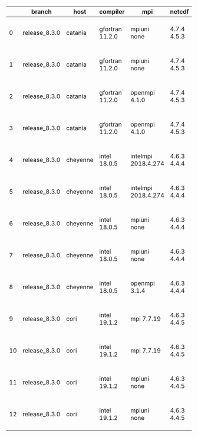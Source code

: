 |    | branch        | host     | compiler        | mpi                 | netcdf      | o_g   | os     | build   |   u_pass |   u_fail |   s_pass |   s_fail |   e_pass |   e_fail |   nuopc_pass |   nuopc_fail | artifacts_hash                                                                                                                                                       | modified                  |
|----|---------------|----------|-----------------|---------------------|-------------|-------|--------|---------|----------|----------|----------|----------|----------|----------|--------------|--------------|----------------------------------------------------------------------------------------------------------------------------------------------------------------------|---------------------------|
|  0 | release_8.3.0 | catania  | gfortran 11.2.0 | mpiuni none         | 4.7.4 4.5.3 | O     | Darwin | pass    |    12142 |        0 |        8 |        0 |       43 |        0 |            0 |           50 | [artifacts](https://github.com/esmf-org/esmf-test-artifacts/tree/75d50b356c0e735c13b446aa68f02012faf0894f/release_8.3.0/catania/gfortran/11.2.0/O/mpiuni/none)       | 2022-06-03 09:51:26 -0600 |
|  1 | release_8.3.0 | catania  | gfortran 11.2.0 | mpiuni none         | 4.7.4 4.5.3 | g     | Darwin | pass    |    12142 |        0 |        8 |        0 |       43 |        0 |            0 |           50 | [artifacts](https://github.com/esmf-org/esmf-test-artifacts/tree/32f199a76d00a8c0df9f8d7efacb09df0ba7e709/release_8.3.0/catania/gfortran/11.2.0/g/mpiuni/none)       | 2022-06-03 12:35:54 -0600 |
|  2 | release_8.3.0 | catania  | gfortran 11.2.0 | openmpi 4.1.0       | 4.7.4 4.5.3 | O     | Darwin | pass    |    13656 |        9 |       49 |        0 |       80 |        0 |           45 |            5 | [artifacts](https://github.com/esmf-org/esmf-test-artifacts/tree/1cc07f141a80d8d2e1db8b5e4742832a636fcdf6/release_8.3.0/catania/gfortran/11.2.0/O/openmpi/4.1.0)     | 2022-06-03 08:45:26 -0600 |
|  3 | release_8.3.0 | catania  | gfortran 11.2.0 | openmpi 4.1.0       | 4.7.4 4.5.3 | g     | Darwin | pass    |    13656 |        9 |       49 |        0 |       80 |        0 |           45 |            5 | [artifacts](https://github.com/esmf-org/esmf-test-artifacts/tree/fdc6229c4ab45e611f4c51e0195d5b89b7abae7c/release_8.3.0/catania/gfortran/11.2.0/g/openmpi/4.1.0)     | 2022-06-03 11:17:09 -0600 |
|  4 | release_8.3.0 | cheyenne | intel 18.0.5    | intelmpi 2018.4.274 | 4.6.3 4.4.4 | O     | Linux  | pass    |    13665 |        0 |       49 |        0 |       80 |        0 |           50 |            0 | [artifacts](https://github.com/esmf-org/esmf-test-artifacts/tree/7348c10a743aea4e350812447257414ffdaa431c/release_8.3.0/cheyenne/intel/18.0.5/O/intelmpi/2018.4.274) | 2022-06-03 04:47:27 -0600 |
|  5 | release_8.3.0 | cheyenne | intel 18.0.5    | intelmpi 2018.4.274 | 4.6.3 4.4.4 | g     | Linux  | pass    |    13665 |        0 |       49 |        0 |       80 |        0 |           50 |            0 | [artifacts](https://github.com/esmf-org/esmf-test-artifacts/tree/9cbf70e177e3d1f6e099b9bc44534dfe74413bbe/release_8.3.0/cheyenne/intel/18.0.5/g/intelmpi/2018.4.274) | 2022-06-03 05:02:05 -0600 |
|  6 | release_8.3.0 | cheyenne | intel 18.0.5    | mpiuni none         | 4.6.3 4.4.4 | O     | Linux  | pass    |    12142 |        0 |        8 |        0 |       43 |        0 |            0 |           50 | [artifacts](https://github.com/esmf-org/esmf-test-artifacts/tree/8754d1a9e71774bfddb7e5d24e0c093c2ce990cd/release_8.3.0/cheyenne/intel/18.0.5/O/mpiuni/none)         | 2022-06-03 04:20:10 -0600 |
|  7 | release_8.3.0 | cheyenne | intel 18.0.5    | mpiuni none         | 4.6.3 4.4.4 | g     | Linux  | pass    |    12142 |        0 |        8 |        0 |       43 |        0 |            0 |           50 | [artifacts](https://github.com/esmf-org/esmf-test-artifacts/tree/8f88983d67ff4190ec541f90f8276fe2cf314c41/release_8.3.0/cheyenne/intel/18.0.5/g/mpiuni/none)         | 2022-06-03 04:37:03 -0600 |
|  8 | release_8.3.0 | cheyenne | intel 18.0.5    | openmpi 3.1.4       | 4.6.3 4.4.4 | g     | Linux  | pass    |    13665 |        0 |       49 |        0 |       80 |        0 |           50 |            0 | [artifacts](https://github.com/esmf-org/esmf-test-artifacts/tree/f2536afc0a6778151829350520bf6cc03bbdbcf6/release_8.3.0/cheyenne/intel/18.0.5/g/openmpi/3.1.4)       | 2022-06-03 05:07:43 -0600 |
|  9 | release_8.3.0 | cori     | intel 19.1.2    | mpi 7.7.19          | 4.6.3 4.4.5 | O     | Unicos | pass    |    13665 |        0 |       49 |        0 |       80 |        0 |           50 |            0 | [artifacts](https://github.com/esmf-org/esmf-test-artifacts/tree/4f9066b923faa13d7d7233991e89735a61516626/release_8.3.0/cori/intel/19.1.2/O/mpi/7.7.19)              | 2022-06-03 04:43:16 -0700 |
| 10 | release_8.3.0 | cori     | intel 19.1.2    | mpi 7.7.19          | 4.6.3 4.4.5 | g     | Unicos | pass    |    13665 |        0 |       49 |        0 |       80 |        0 |           50 |            0 | [artifacts](https://github.com/esmf-org/esmf-test-artifacts/tree/6f6973564ac33053e9f08974b7e42e8014c6fef5/release_8.3.0/cori/intel/19.1.2/g/mpi/7.7.19)              | 2022-06-03 05:45:29 -0700 |
| 11 | release_8.3.0 | cori     | intel 19.1.2    | mpiuni none         | 4.6.3 4.4.5 | O     | Unicos | pass    |    12142 |        0 |        8 |        0 |       43 |        0 |            0 |           50 | [artifacts](https://github.com/esmf-org/esmf-test-artifacts/tree/4a16d7242497b9eef0cc0f1bac57a5406dc9b0cd/release_8.3.0/cori/intel/19.1.2/O/mpiuni/none)             | 2022-06-03 03:34:58 -0700 |
| 12 | release_8.3.0 | cori     | intel 19.1.2    | mpiuni none         | 4.6.3 4.4.5 | g     | Unicos | pass    |    12142 |        0 |        8 |        0 |       43 |        0 |            0 |           50 | [artifacts](https://github.com/esmf-org/esmf-test-artifacts/tree/c37de4c74a8f7f2ef4360d70328002aa441ae421/release_8.3.0/cori/intel/19.1.2/g/mpiuni/none)             | 2022-06-03 05:14:17 -0700 |